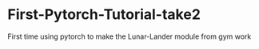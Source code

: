 # First-Pytorch-Tutorial-take2
First time using pytorch to make the Lunar-Lander module from gym work
